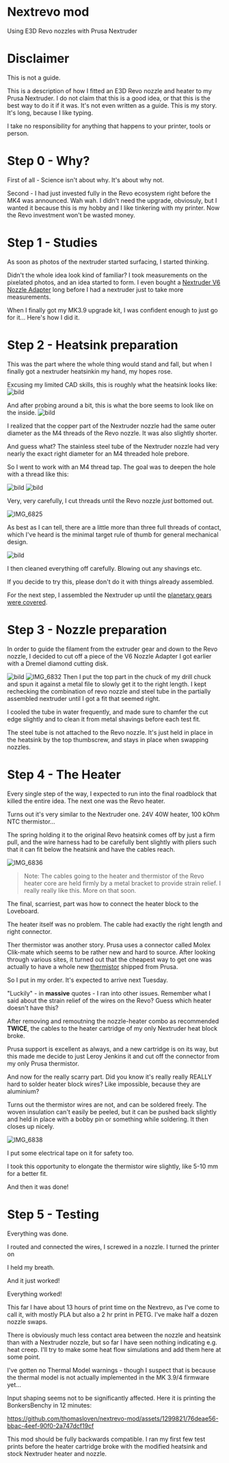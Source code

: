 # Nextrevo mod
Using E3D Revo nozzles with Prusa Nextruder
# Disclaimer

This is not a guide.

This is a description of how I fitted an E3D Revo nozzle and heater to my Prusa Nextruder.
I do not claim that this is a good idea, or that this is the best way to do it if it was.
It's not even written as a guide. This is my story. It's long, because I like typing.

I take no responsibility for anything that happens to your printer, tools or person.

# Step 0 - Why?

First of all - Science isn't about why. It's about why not.

Second - I had just invested fully in the Revo ecosystem right before the MK4 was announced. Wah wah.
I didn't need the upgrade, obviosuly, but I wanted it because this is my hobby and I like tinkering with my printer.
Now the Revo investment won't be wasted money.

# Step 1 - Studies

As soon as photos of the nextruder started surfacing, I started thinking.

Didn't the whole idea look kind of familiar?
I took measurements on the pixelated photos, and an idea started to form.
I even bought a [Nextruder V6 Nozzle Adapter](https://www.prusa3d.com/product/nextruder-v6-nozzle-adapter/) long before I had a nextruder just to take more measurements.

When I finally got my MK3.9 upgrade kit, I was confident enough to just go for it...
Here's how I did it.

# Step 2 - Heatsink preparation

This was the part where the whole thing would stand and fall, but when I finally got a nextruder heatsinkin my hand, my hopes rose.

Excusing my limited CAD skills, this is roughly what the heatsink looks like:
![bild](https://github.com/thomasloven/nextrevo-mod/assets/1299821/1debe7eb-1da3-49bc-9bff-ef1f5384d23b)

And after probing around a bit, this is what the bore seems to look like on the inside.
![bild](https://github.com/thomasloven/nextrevo-mod/assets/1299821/04759507-0312-47af-9f33-2a5b074ce468)

I realized that the copper part of the Nextruder nozzle had the same outer diameter as the M4 threads of the Revo nozzle. It was also slightly shorter.

And guess what? The stainless steel tube of the Nextruder nozzle had very nearly the exact right diameter for an M4 threaded hole prebore.

So I went to work with an M4 thread tap. The goal was to deepen the hole with a thread like this:

![bild](https://github.com/thomasloven/nextrevo-mod/assets/1299821/56d7fb0e-483d-4ab2-9f68-c2020fe150e6)
![bild](https://github.com/thomasloven/nextrevo-mod/assets/1299821/f8f57080-157a-43ad-8767-3fe518513277)

Very, very carefully, I cut threads until the Revo nozzle *just* bottomed out.

![IMG_6825](https://github.com/thomasloven/nextrevo-mod/assets/1299821/9f83554b-a1bd-46ae-8e55-631e2903c4a4)

As best as I can tell, there are a little more than three full threads of contact, which I've heard is the minimal target rule of thumb for general mechanical design.

![bild](https://github.com/thomasloven/nextrevo-mod/assets/1299821/43d26cb2-8ec2-4bdf-9a42-d0365c40a942)

I then cleaned everything off carefully. Blowing out any shavings etc.

If you decide to try this, please don't do it with things already assembled.

For the next step, I assembled the Nextruder up until the [planetary gears were covered](https://help.prusa3d.com/guide/5-nextruder-assembly_434014#437006).

# Step 3 - Nozzle preparation

In order to guide the filament from the extruder gear and down to the Revo nozzle, I decided to cut off a piece of the V6 Nozzle Adapter I got earlier with a Dremel diamond cutting disk.

![bild](https://github.com/thomasloven/nextrevo-mod/assets/1299821/b29ef62d-02d0-4970-91e3-02ffcfbc3d88)
![IMG_6832](https://github.com/thomasloven/nextrevo-mod/assets/1299821/5e719c55-b4e3-4342-9630-8e2084902000)
Then I put the top part in the chuck of my drill chuck and spun it against a metal file to slowly get it to the right length.
I kept rechecking the combination of revo nozzle and steel tube in the partially assembled nextruder until I got a fit that seemed right.

I cooled the tube in water frequently, and made sure to chamfer the cut edge slightly and to clean it from metal shavings before each test fit.

The steel tube is not attached to the Revo nozzle. It's just held in place in the heatsink by the top thumbscrew, and stays in place when swapping nozzles.

# Step 4 - The Heater

Every single step of the way, I expected to run into the final roadblock that killed the entire idea. The next one was the Revo heater.

Turns out it's very similar to the Nextruder one. 24V 40W heater, 100 kOhm NTC thermistor...

The spring holding it to the original Revo heatsink comes off by just a firm pull, and the wire harness had to be carefully bent slightly with pliers such that it can fit below the heatsink and have the cables reach.

![IMG_6836](https://github.com/thomasloven/nextrevo-mod/assets/1299821/d40f14b6-4b6b-4bed-93bc-2109e47ac242)

> Note: The cables going to the heater and thermistor of the Revo heater core are held firmly by a metal bracket to provide strain relief. I really really like this. More on that soon.

The final, scarriest, part was how to connect the heater block to the Loveboard.

The heater itself was no problem. The cable had exactly the right length and right connector.




Ther thermistor was another story. Prusa uses a connector called Molex Clik-mate which seems to be rather new and hard to source.
After looking through various sites, it turned out that the cheapest way to get one was actually to have a whole new [thermistor](https://www.prusa3d.com/product/thermistor-ntc-100k-90-mm/) shipped from Prusa.

So I put in my order. It's expected to arrive next Tuesday.

"Luckily" - in **massive** quotes - I ran into other issues. Remember what I said about the strain relief of the wires on the Revo? Guess which heater doesn't have this?

After removing and remoutning the nozzle-heater combo as recommended **TWICE**, the cables to the heater cartridge of my only Nextruder heat block broke.

Prusa support is excellent as always, and a new cartridge is on its way, but this made me decide to just Leroy Jenkins it and cut off the connector from my only Prusa thermistor.

And now for the really scarry part. Did you know it's really really REALLY hard to solder heater block wires? Like impossible, because they are aluminium?

Turns out the thermistor wires are not, and can be soldered freely. The woven insulation can't easily be peeled, but it can be pushed back slightly and held in place with a bobby pin or something while soldering. It then closes up nicely.

![IMG_6838](https://github.com/thomasloven/nextrevo-mod/assets/1299821/a23e0cd3-ea90-4c2c-a903-a0be65526daa)

I put some electrical tape on it for safety too.

I took this opportunity to elongate the thermistor wire slightly, like 5-10 mm for a better fit.

And then it was done!

# Step 5 - Testing

Everything was done.

I routed and connected the wires, I screwed in a nozzle. I turned the printer on

I held my breath.

And it just worked!

Everything worked!

This far I have about 13 hours of print time on the Nextrevo, as I've come to call it, with mostly PLA but also a 2 hr print in PETG. I've make half a dozen nozzle swaps.

There is obviously much less contact area between the nozzle and heatsink than with a Nextruder nozzle, but so far I have seen nothing indicating e.g. heat creep.
I'll try to make some heat flow simulations and add them here at some point.

I've gotten no Thermal Model warnings - though I suspect that is because the thermal model is not actually implemented in the MK 3.9/4 firmware yet...

Input shaping seems not to be significantly affected.
Here it is printing the BonkersBenchy in 12 minutes:


https://github.com/thomasloven/nextrevo-mod/assets/1299821/76deae56-bbac-4eef-90f0-2a747dcf19cf



This mod should be fully backwards compatible. I ran my first few test prints before the heater cartridge broke with the modified heatsink and stock Nextruder heater and nozzle.

